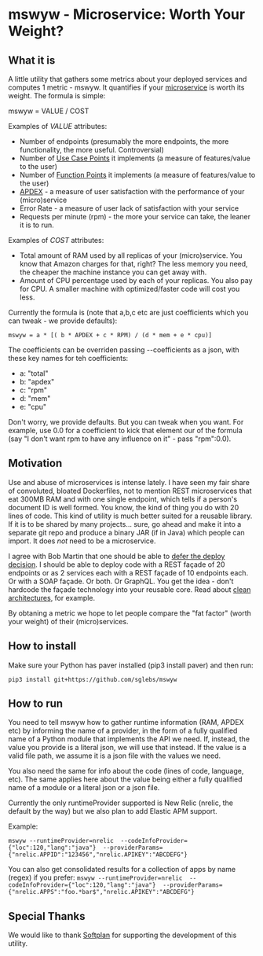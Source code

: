 # mswyw - Microservice: Worth Your Weight?

## What it is

A little utility that gathers some metrics about your deployed services and computes 1 metric - mswyw. 
It quantifies if your [microservice](https://en.wikipedia.org/wiki/Microservices) is worth its weight. The formula is simple:

mswyw = VALUE / COST

Examples of *VALUE* attributes:

* Number of endpoints (presumably the more endpoints, the more functionality, the more useful. Controversial)
* Number of [Use Case Points](https://en.wikipedia.org/wiki/Use_Case_Points) it implements (a measure of features/value to the user)
* Number of [Function Points](https://en.wikipedia.org/wiki/Function_point) it implements (a measure of features/value to the user)
* [APDEX](https://en.wikipedia.org/wiki/Apdex) - a measure of user satisfaction with the performance of your (micro)service
* Error Rate - a measure of user lack of satisfaction with your service
* Requests per minute (rpm) - the more your service can take, the leaner it is to run.
  
Examples of *COST* attributes:

* Total amount of RAM used by all replicas of your (micro)service. You know that Amazon charges for that, right? The
  less memory you need, the cheaper the machine instance you can get away with.
* Amount of CPU percentage used by each of your replicas. You also pay for CPU. A smaller machine with 
  optimized/faster code will cost you less.

Currently the formula is (note that a,b,c etc are just coefficients which you can tweak - we provide defaults):

`
mswyw = a * [( b * APDEX + c * RPM) / (d * mem + e * cpu)]
`

The coefficients can be overriden passing --coefficients as a json, with these key names for teh coefficients:

- a: "total"
- b: "apdex"
- c: "rpm"
- d: "mem"
- e: "cpu"

Don't worry, we provide defaults. But you can tweak when you want. For example, use 0.0 for a coefficient to kick
that element our of the formula (say "I don't want rpm to have any influence on it" - pass "rpm":0.0).


## Motivation

Use and abuse of microservices is intense lately. I have seen my fair share of convoluted, bloated Dockerfiles, 
not to mention REST microservices that eat 300MB RAM and with one single endpoint, which tells if a person's 
document ID is well formed. You know, the kind of thing you do with 20 lines of code. This kind of utility is 
much better suited for a reusable library. If it is to be shared by many projects... sure, go ahead and make it 
into a separate git repo and produce a binary JAR (if in Java) which people can import. It does *not* need to 
be a microservice.

I agree with Bob Martin that one should be able to [defer the deploy decision](https://blog.cleancoder.com/uncle-bob/2014/10/01/CleanMicroserviceArchitecture.html).
I should be able to deploy code  with a REST façade of 20 endpoints or as 2 services each with a REST façade of 10 
endpoints each. Or with a SOAP façade. Or both. Or GraphQL. You get the idea - don't hardcode the façade technology 
into your reusable core. Read about [clean architectures](https://blog.cleancoder.com/uncle-bob/2012/08/13/the-clean-architecture.html), for example.

By obtaning a metric we hope to let people compare the "fat factor" (worth your weight) of their (micro)services.

## How to install

Make sure your Python has paver installed (pip3 install paver) and then run:
```
pip3 install git+https://github.com/sglebs/mswyw
```


## How to run

You need to tell mswyw how to gather runtime information (RAM, APDEX etc) by informing the name of a provider, 
in the form of a fully qualified name of a Python module that implements the API we need.
If, instead, the value you provide is a literal json, we will use that instead. If the value is a valid file path, 
we assume it is a json file with the values we need.

You also need the same for info about the code (lines of code, language, etc). The same applies here about the value 
being either a fully qualified name of a module or a literal json or a json file.

Currently the only runtimeProvider supported is New Relic (nrelic, the default by the way) but we also plan to add Elastic APM support.

Example:

`
mswyw --runtimeProvider=nrelic 
      --codeInfoProvider={"loc":120,"lang":"java"} 
      --providerParams={"nrelic.APPID":"123456","nrelic.APIKEY":"ABCDEFG"}
`

You can also get consolidated results for a collection of apps by name (regex) if you prefer:
`
mswyw --runtimeProvider=nrelic 
      --codeInfoProvider={"loc":120,"lang":"java"} 
      --providerParams={"nrelic.APPS":"foo.*bar$","nrelic.APIKEY":"ABCDEFG"}
`


## Special Thanks

We would like to thank [Softplan](http://www.softplan.com.br) for supporting the development of this utility.  


